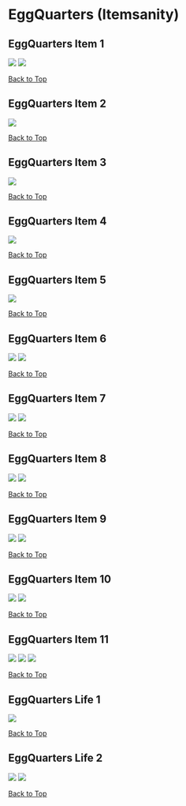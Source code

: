 # EggQuarters (Itemsanity)

## EggQuarters Item 1
![](./EggQuarters/item-1-1.png)
![](./EggQuarters/item-1-2.png)

[Back to Top](#)

## EggQuarters Item 2
![](./EggQuarters/item-2-1.png)

[Back to Top](#)

## EggQuarters Item 3
![](./EggQuarters/item-3-1.png)

[Back to Top](#)

## EggQuarters Item 4
![](./EggQuarters/item-4-1.png)

[Back to Top](#)

## EggQuarters Item 5
![](./EggQuarters/item-5-1.png)

[Back to Top](#)

## EggQuarters Item 6
![](./EggQuarters/item-6-2.png)
![](./EggQuarters/item-6-1.png)

[Back to Top](#)

## EggQuarters Item 7
![](./EggQuarters/item-7-2.png)
![](./EggQuarters/item-7-1.png)

[Back to Top](#)

## EggQuarters Item 8
![](./EggQuarters/item-8-2.png)
![](./EggQuarters/item-8-1.png)

[Back to Top](#)

## EggQuarters Item 9
![](./EggQuarters/item-9-2.png)
![](./EggQuarters/item-9-1.png)

[Back to Top](#)

## EggQuarters Item 10
![](./EggQuarters/item-10-2.png)
![](./EggQuarters/item-10-1.png)

[Back to Top](#)

## EggQuarters Item 11
![](./EggQuarters/item-11-2.png)
![](./EggQuarters/item-11-3.png)
![](./EggQuarters/item-11-1.png)

[Back to Top](#)

## EggQuarters Life 1
![](./EggQuarters/life-1-1.png)

[Back to Top](#)

## EggQuarters Life 2
![](./EggQuarters/life-2-2.png)
![](./EggQuarters/life-2-1.png)

[Back to Top](#)

